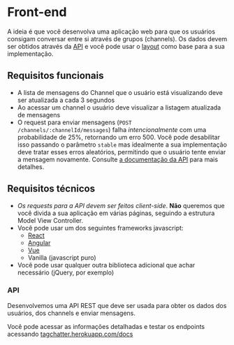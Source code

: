# Front-end

A ideia é que você desenvolva uma aplicação web para que os usuários consigam conversar entre si através de grupos (channels). Os dados devem ser obtidos através da [API](#api) e você pode usar o [layout](../layout) como base para a sua implementação.

## Requisitos funcionais
- A lista de mensagens do Channel que o usuário está visualizando deve ser atualizada a cada 3 segundos
- Ao acessar um channel o usuário deve visualizar a listagem atualizada de mensagens
- O request para enviar mensagens (`POST /channels/:channelId/messages`) falha *intencionalmente* com uma probabilidade de 25%, retornando um erro 500. Você pode desabilitar isso passando o parâmetro `stable` mas idealmente a sua implementação deve tratar esses erros aleatórios, permitindo que o usuário tente enviar a mensagem novamente. Consulte [a documentação da API](https://tagchatter.herokuapp.com/docs/#/channel/post_channels__channelId__messages) para mais detalhes.

## Requisitos técnicos
- *Os requests para a API devem ser feitos client-side*. **Não** queremos que você divida a sua aplicação em várias páginas, seguindo a estrutura Model View Controller.
- Você pode usar um dos seguintes frameworks javascript:
  - [React](https://reactjs.org/)
  - [Angular](https://angularjs.org/)
  - [Vue](https://vuejs.org/)
  - Vanilla (javascript puro)
- Você pode usar qualquer outra biblioteca adicional que achar necessário (jQuery, por exemplo)

### API
Desenvolvemos uma API REST que deve ser usada para obter os dados dos usuários, dos channels e enviar mensagens.

Você pode acessar as informações detalhadas e testar os endpoints acessando [tagchatter.herokuapp.com/docs](https://tagchatter.herokuapp.com/docs/)